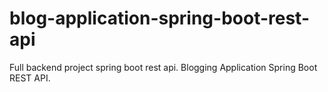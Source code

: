# blog-application-spring-boot-rest-api
Full backend project spring boot rest api. Blogging Application Spring Boot REST API.

